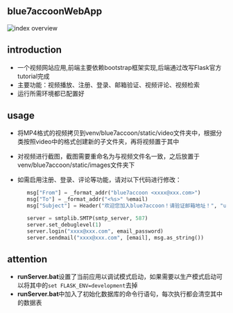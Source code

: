## blue7accoonWebApp
![index overview](https://github.com/blue7accoon/blue7accoonWebApp/blob/24c606742bc421a3136d8ef138eb5c398d6d9fae/blue7accoon_index.png)

## introduction
- 一个视频网站应用,前端主要依赖bootstrap框架实现,后端通过改写Flask官方tutorial完成
- 主要功能：视频播放、注册、登录、邮箱验证、视频评论、视频检索
- 运行所需环境都已配置好
## usage
- 将MP4格式的视频拷贝到venv/blue7accoon/static/video文件夹中，根据分类按照video中的格式创建新的子文件夹，再将视频置于其中
- 对视频进行截图，截图需要重命名为与视频文件名一致，之后放置于venv/blue7accoon/static/images文件夹下
- 如需启用注册、登录、评论等功能，请对以下代码进行修改：

  ```Python
     msg["From"] = _format_addr("blue7accoon <xxxx@xxx.com>")
     msg["To"] = _format_addr("<%s>" %email)
     msg["Subject"] = Header("欢迎您加入blue7accoon！请验证邮箱地址！", "utf-8").encode()
  ```

  ```Python
     server = smtplib.SMTP(smtp_server, 587)
     server.set_debuglevel(1)
     server.login("xxxx@xxx.com", email_password)
     server.sendmail("xxxx@xxx.com", [email], msg.as_string())
  ```
## attention
- **runServer.bat**设置了当前应用以调试模式启动，如果需要以生产模式启动可以将其中的`set FLASK_ENV=development`去掉
- **runServer.bat**中加入了初始化数据库的命令行语句，每次执行都会清空其中的数据表
